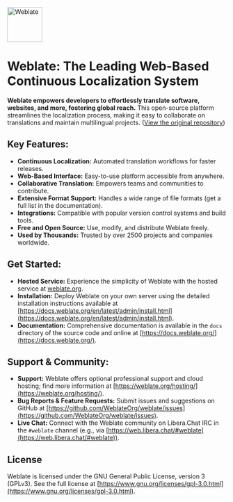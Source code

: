 <img src="https://s.weblate.org/cdn/Logo-Darktext-borders.png" alt="Weblate" height="80px">

# Weblate: The Leading Web-Based Continuous Localization System

**Weblate empowers developers to effortlessly translate software, websites, and more, fostering global reach.**  This open-source platform streamlines the localization process, making it easy to collaborate on translations and maintain multilingual projects. ([View the original repository](https://github.com/WeblateOrg/weblate))

## Key Features:

*   **Continuous Localization:**  Automated translation workflows for faster releases.
*   **Web-Based Interface:**  Easy-to-use platform accessible from anywhere.
*   **Collaborative Translation:**  Empowers teams and communities to contribute.
*   **Extensive Format Support:**  Handles a wide range of file formats (get a full list in the documentation).
*   **Integrations:** Compatible with popular version control systems and build tools.
*   **Free and Open Source:**  Use, modify, and distribute Weblate freely.
*   **Used by Thousands:** Trusted by over 2500 projects and companies worldwide.

## Get Started:

*   **Hosted Service:** Experience the simplicity of Weblate with the hosted service at [weblate.org](https://weblate.org/).
*   **Installation:** Deploy Weblate on your own server using the detailed installation instructions available at [https://docs.weblate.org/en/latest/admin/install.html](https://docs.weblate.org/en/latest/admin/install.html).
*   **Documentation:**  Comprehensive documentation is available in the `docs` directory of the source code and online at [https://docs.weblate.org/](https://docs.weblate.org/).

## Support & Community:

*   **Support:**  Weblate offers optional professional support and cloud hosting; find more information at [https://weblate.org/hosting/](https://weblate.org/hosting/).
*   **Bug Reports & Feature Requests:**  Submit issues and suggestions on GitHub at [https://github.com/WeblateOrg/weblate/issues](https://github.com/WeblateOrg/weblate/issues).
*   **Live Chat:** Connect with the Weblate community on Libera.Chat IRC in the `#weblate` channel (e.g., via [https://web.libera.chat/#weblate](https://web.libera.chat/#weblate)).

## License

Weblate is licensed under the GNU General Public License, version 3 (GPLv3). See the full license at [https://www.gnu.org/licenses/gpl-3.0.html](https://www.gnu.org/licenses/gpl-3.0.html).